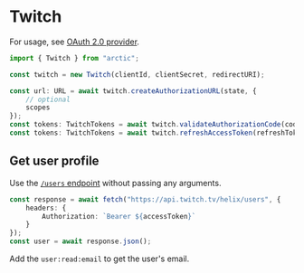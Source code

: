# Twitch

For usage, see [OAuth 2.0 provider](../oauth2.md).

```ts
import { Twitch } from "arctic";

const twitch = new Twitch(clientId, clientSecret, redirectURI);
```

```ts
const url: URL = await twitch.createAuthorizationURL(state, {
	// optional
	scopes
});
const tokens: TwitchTokens = await twitch.validateAuthorizationCode(code);
const tokens: TwitchTokens = await twitch.refreshAccessToken(refreshToken);
```

## Get user profile

Use the [`/users` endpoint](https://dev.twitch.tv/docs/api/reference/#get-users) without passing any arguments.

```ts
const response = await fetch("https://api.twitch.tv/helix/users", {
	headers: {
		Authorization: `Bearer ${accessToken}`
	}
});
const user = await response.json();
```

Add the `user:read:email` to get the user's email.
